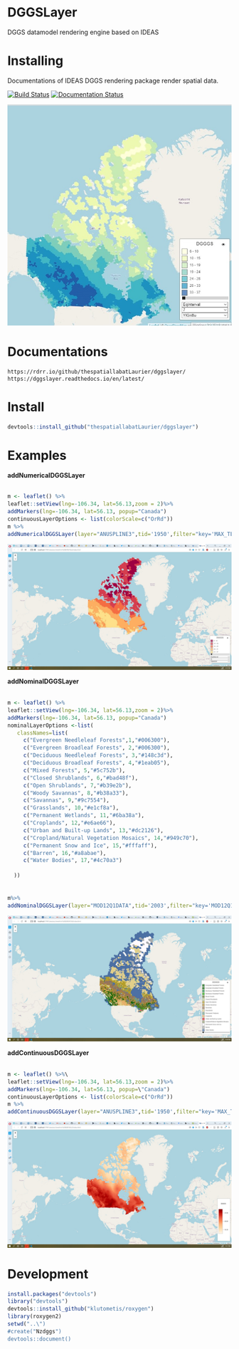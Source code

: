 # DGGSLayer
 DGGS datamodel rendering engine based on IDEAS


# Installing

Documentations of IDEAS DGGS rendering package render spatial data.


[![Build Status](https://travis-ci.com/thespatiallabatLaurier/dggslayer.svg?branch=master)](https://travis-ci.com/thespatiallabatLaurier/dggslayer) [![Documentation Status](https://readthedocs.org/projects/dggslayer/badge/?version=latest)](https://dggslayer.readthedocs.io/en/latest/?badge=latest)



![Output Plot](docs/intro.jpg)

# Documentations


```
https://rdrr.io/github/thespatiallabatLaurier/dggslayer/
https://dggslayer.readthedocs.io/en/latest/
```

# Install

```r
devtools::install_github("thespatiallabatLaurier/dggslayer")

```

# Examples

**addNumericalDGGSLayer**
```r

m <- leaflet() %>%
leaflet::setView(lng=-106.34, lat=56.13,zoom = 2)%>%
addMarkers(lng=-106.34, lat=56.13, popup="Canada")
continuousLayerOptions <- list(colorScale=c("OrRd"))
m %>%
addNumericalDGGSLayer(layer="ANUSPLINE3",tid='1950',filter="key='MAX_TEMP'",group="nominalLayer",options = continuousLayerOptions)
```
  ![Output Plot](docs/NumericalDGGSLayer.jpg)


**addNominalDGGSLayer**
```r

m <- leaflet() %>%
leaflet::setView(lng=-106.34, lat=56.13,zoom = 2)%>%
addMarkers(lng=-106.34, lat=56.13, popup="Canada")
nominalLayerOptions <-list(
   classNames=list(
     c("Evergreen Needleleaf Forests",1,"#006300"),
     c("Evergreen Broadleaf Forests", 2,"#006300"),
     c("Deciduous Needleleaf Forests", 3,"#148c3d"),
     c("Deciduous Broadleaf Forests", 4,"#1eab05"),
     c("Mixed Forests", 5,"#5c752b"),
     c("Closed Shrublands", 6,"#bad48f"),
     c("Open Shrublands", 7,"#b39e2b"),
     c("Woody Savannas", 8,"#b38a33"),
     c("Savannas", 9,"#9c7554"),
     c("Grasslands", 10,"#e1cf8a"),
     c("Permanent Wetlands", 11,"#6ba38a"),
     c("Croplands", 12,"#e6ae66"),
     c("Urban and Built-up Lands", 13,"#dc2126"),
     c("Cropland/Natural Vegetation Mosaics", 14,"#949c70"),
     c("Permanent Snow and Ice", 15,"#fffaff"),
     c("Barren", 16,"#a8abae"),
     c("Water Bodies", 17,"#4c70a3")

  ))


m%>%
addNominalDGGSLayer(layer="MOD12Q1DATA",tid='2003',filter="key='MOD12Q1'",group="continuousLayer",options = nominalLayerOptions)
```

![Output Plot](docs/nominalDGGSLayer.jpg)


**addContinuousDGGSLayer**

```r

m <- leaflet() %>%\
leaflet::setView(lng=-106.34, lat=56.13,zoom = 2)%>%
addMarkers(lng=-106.34, lat=56.13, popup=\"Canada")
continuousLayerOptions <- list(colorScale=c("OrRd"))
m %>%
addContinuousDGGSLayer(layer="ANUSPLINE3",tid='1950',filter="key='MAX_TEMP'",group="nominalLayer",options = continuousLayerOptions)
```

 ![Output Plot](docs/ContinuousDGGS.jpg)





# Development
```r
install.packages("devtools")
library("devtools")
devtools::install_github("klutometis/roxygen")
library(roxygen2)
setwd("..\")
#create("Nzdggs")
devtools::document()
```
